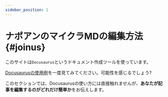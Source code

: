 ```yaml
---
sidebar_position: 1
---
```


# ナポアンのマイクラMDの編集方法 {#joinus}

このサイトは`Docusaurus`というドキュメント作成ツールを使っています。

[Docusaurusの使用例](https://docusaurus.io/showcase)を一度見てみてください。可能性を感じるでしょう?

このセクションでは、Docusaurusの使い方には直接触れませんが、**あなたが記事を編集するのがどれだけ簡単か**をお伝えします。
